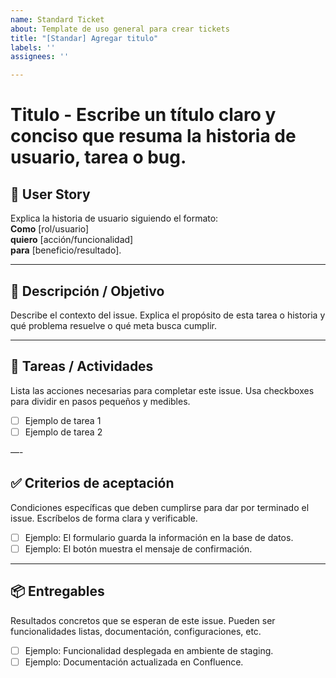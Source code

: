 ```yaml
---
name: Standard Ticket
about: Template de uso general para crear tickets
title: "[Standar] Agregar titulo"
labels: ''
assignees: ''

---
```


# Titulo - Escribe un título claro y conciso que resuma la historia de usuario, tarea o bug.  

## 📖 User Story 
Explica la historia de usuario siguiendo el formato:  
**Como** [rol/usuario]  
**quiero** [acción/funcionalidad]  
**para** [beneficio/resultado]. 

---

## 📝 Descripción  / Objetivo
Describe el contexto del issue. Explica el propósito de esta tarea o historia y qué problema resuelve o qué meta busca cumplir.

---

## 🔨 Tareas / Actividades
Lista las acciones necesarias para completar este issue. Usa checkboxes para dividir en pasos pequeños y medibles.  

- [ ] Ejemplo de tarea 1  
- [ ] Ejemplo de tarea 2  

—-

## ✅ Criterios de aceptación  
Condiciones específicas que deben cumplirse para dar por terminado el issue. Escríbelos de forma clara y verificable.  

- [ ] Ejemplo: El formulario guarda la información en la base de datos.  
- [ ] Ejemplo: El botón muestra el mensaje de confirmación.

---

## 📦 Entregables  
Resultados concretos que se esperan de este issue. Pueden ser funcionalidades listas, documentación, configuraciones, etc.  

- [ ] Ejemplo: Funcionalidad desplegada en ambiente de staging.  
- [ ] Ejemplo: Documentación actualizada en Confluence.
